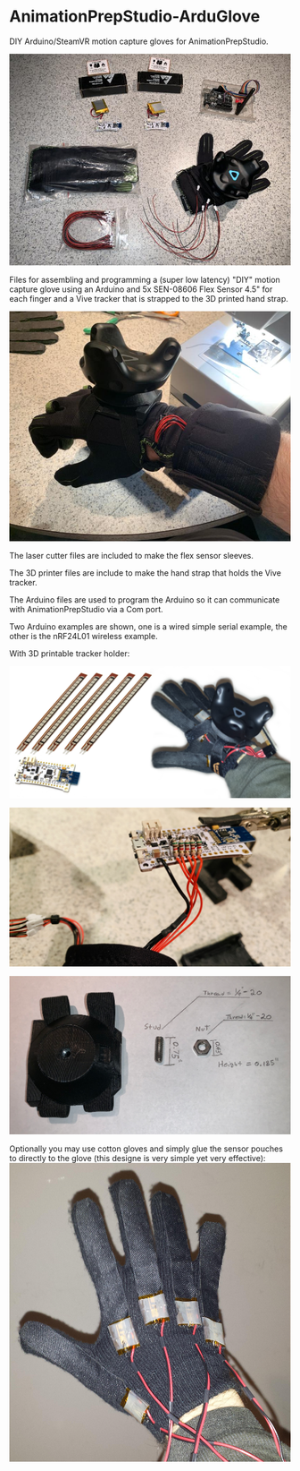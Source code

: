 # AnimationPrepStudio-ArduGlove
DIY Arduino/SteamVR motion capture gloves for AnimationPrepStudio. 


![Ardugloves](https://raw.githubusercontent.com/guiglass/AnimationPrepStudio-ArduGlove/master/IMG/IMG_0291.jpg)

Files for assembling and programming a (super low latency) "DIY" motion capture glove using an Arduino and 5x SEN-08606 Flex Sensor 4.5" for each finger and a Vive tracker that is strapped to the 3D printed hand strap.

![Ardugloves](https://raw.githubusercontent.com/guiglass/AnimationPrepStudio-ArduGlove/master/IMG/ardu_glove1.jpg)


The laser cutter files are included to make the flex sensor sleeves.

The 3D printer files are include to make the hand strap that holds the Vive tracker.

The Arduino files are used to program the Arduino so it can communicate with AnimationPrepStudio via a Com port.

Two Arduino examples are shown, one is a wired simple serial example, the other is the nRF24L01 wireless example.


With 3D printable tracker holder:

[![ArduGlove](https://raw.githubusercontent.com/guiglass/AnimationPrepStudio-ArduGlove/master/IMG/68747470733a2f2f692e696d6775722e636f6d2f76774d755734332e706e67.png)](https://raw.githubusercontent.com/guiglass/AnimationPrepStudio-ArduGlove/master/IMG/68747470733a2f2f692e696d6775722e636f6d2f76774d755734332e706e67.png)

[![3D printed tracker holder parts](https://raw.githubusercontent.com/guiglass/AnimationPrepStudio-ArduGlove/master/IMG/IMG_E0554.JPG)](https://raw.githubusercontent.com/guiglass/AnimationPrepStudio-ArduGlove/master/IMG/IMG_E0554.JPG) 

[![3D printed tracker holder parts](https://github.com/guiglass/AnimationPrepStudio-ArduGlove/blob/master/IMG/Iv2EuKu.png)](https://github.com/guiglass/AnimationPrepStudio-ArduGlove/blob/master/IMG/Iv2EuKu.png) 

Optionally you may use cotton gloves and simply glue the sensor pouches to directly to the glove (this designe is very simple yet very effective):
[![sensor sleeves](https://raw.githubusercontent.com/guiglass/AnimationPrepStudio-ArduGlove/master/IMG/udh153.png)](https://raw.githubusercontent.com/guiglass/AnimationPrepStudio-ArduGlove/master/IMG/udh153.png)
